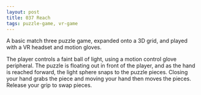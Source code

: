 ```yaml
---
layout: post
title: 037 Reach
tags: puzzle-game, vr-game
---
```

A basic match three puzzle game, expanded onto a 3D grid, and played with a VR headset and motion gloves.

The player controls a faint ball of light, using a motion control glove peripheral. The puzzle is floating out in front of the player, and as the hand is reached forward, the light sphere snaps to the puzzle pieces. Closing your hand grabs the piece and moving your hand then moves the pieces. Release your grip to swap pieces.